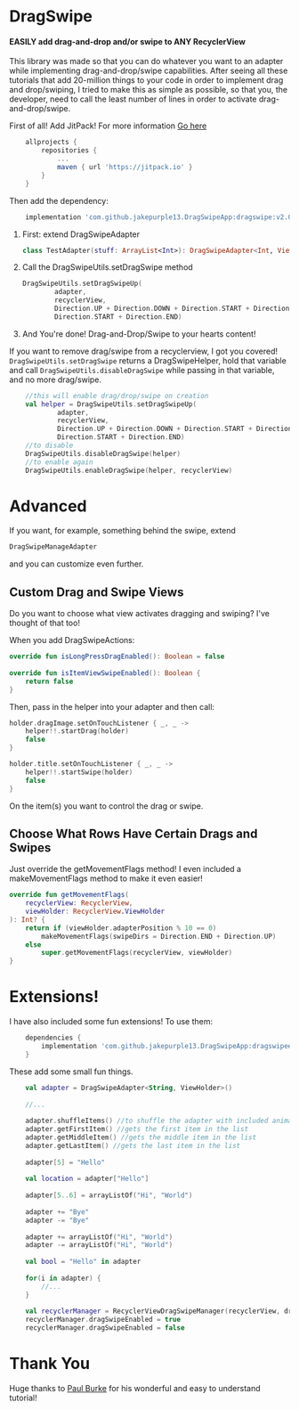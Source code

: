 # DragSwipe

#### EASILY add drag-and-drop and/or swipe to ANY RecyclerView

This library was made so that you can do whatever you want to an adapter while implementing drag-and-drop/swipe capabilities. After seeing all these tutorials that add 20-million things to your code in order to implement drag and drop/swiping, I tried to make this as simple as possible, so that you, the developer, need to call the least number of lines in order to activate drag-and-drop/swipe.

First of all! Add JitPack! For more information [Go here](https://jitpack.io/#jakepurple13/DragSwipeApp/)
```gradle
	allprojects {
		repositories {
			...
			maven { url 'https://jitpack.io' }
		}
	}
```
Then add the dependency:
```gradle
	implementation 'com.github.jakepurple13.DragSwipeApp:dragswipe:v2.0'
```

1. First: extend DragSwipeAdapter
	
    ```kotlin
    class TestAdapter(stuff: ArrayList<Int>): DragSwipeAdapter<Int, ViewHolder>(stuff)
    ```
2. Call the DragSwipeUtils.setDragSwipe method

	```kotlin
    DragSwipeUtils.setDragSwipeUp(
            adapter,
            recyclerView,
            Direction.UP + Direction.DOWN + Direction.START + Direction.END,
            Direction.START + Direction.END)
    ```
    
    
3. And You're done! Drag-and-Drop/Swipe to your hearts content!

If you want to remove drag/swipe from a recyclerview, I got you covered! ```DragSwipeUtils.setDragSwipe``` returns a DragSwipeHelper, hold that variable and call ```DragSwipeUtils.disableDragSwipe``` while passing in that variable, and no more drag/swipe.

```kotlin
	//this will enable drag/drop/swipe on creation
    val helper = DragSwipeUtils.setDragSwipeUp(
            adapter,
            recyclerView,
            Direction.UP + Direction.DOWN + Direction.START + Direction.END,
            Direction.START + Direction.END)
    //to disable        
    DragSwipeUtils.disableDragSwipe(helper)
    //to enable again
    DragSwipeUtils.enableDragSwipe(helper, recyclerView)
```

# Advanced
If you want, for example, something behind the swipe, extend 
```kotlin
DragSwipeManageAdapter
```
and you can customize even further.

## Custom Drag and Swipe Views
Do you want to choose what view activates dragging and swiping? I've thought of that too!

When you add DragSwipeActions:
```kotlin
override fun isLongPressDragEnabled(): Boolean = false  
  
override fun isItemViewSwipeEnabled(): Boolean {  
    return false  
}
```
Then, pass in the helper into your adapter and then call:
```kotlin
holder.dragImage.setOnTouchListener { _, _ ->  
	helper!!.startDrag(holder)  
    false  
}

holder.title.setOnTouchListener { _, _ ->  
	helper!!.startSwipe(holder)  
    false  
}
```
On the item(s) you want to control the drag or swipe.

## Choose What Rows Have Certain Drags and Swipes
Just override the getMovementFlags method! I even included a makeMovementFlags method to make it even easier!
```kotlin
override fun getMovementFlags(  
    recyclerView: RecyclerView,  
	viewHolder: RecyclerView.ViewHolder  
): Int? {  
    return if (viewHolder.adapterPosition % 10 == 0)  
        makeMovementFlags(swipeDirs = Direction.END + Direction.UP)  
    else  
		super.getMovementFlags(recyclerView, viewHolder)  
}
```

# Extensions!
I have also included some fun extensions! To use them:
```gradle
	dependencies {
		implementation 'com.github.jakepurple13.DragSwipeApp:dragswipeex:v1.4'
	}
```
These add some small fun things.
```kotlin
    val adapter = DragSwipeAdapter<String, ViewHolder>()
    
    //...
    
    adapter.shuffleItems() //to shuffle the adapter with included animation
    adapter.getFirstItem() //gets the first item in the list
    adapter.getMiddleItem() //gets the middle item in the list
    adapter.getLastItem() //gets the last item in the list
    
    adapter[5] = "Hello"
    
    val location = adapter["Hello"]
    
    adapter[5..6] = arrayListOf("Hi", "World")
    
    adapter += "Bye"
    adapter -= "Bye"
    
    adapter += arrayListOf("Hi", "World")
    adapter -= arrayListOf("Hi", "World")
    
    val bool = "Hello" in adapter
    
    for(i in adapter) {
        //...
    }
    
    val recyclerManager = RecyclerViewDragSwipeManager(recyclerView, dragSwipeHelper)
    recyclerManager.dragSwipeEnabled = true
    recyclerManager.dragSwipeEnabled = false
```

# Thank You
Huge thanks to [Paul Burke](https://medium.com/@ipaulpro/drag-and-swipe-with-recyclerview-b9456d2b1aaf) for his wonderful and easy to understand tutorial!
